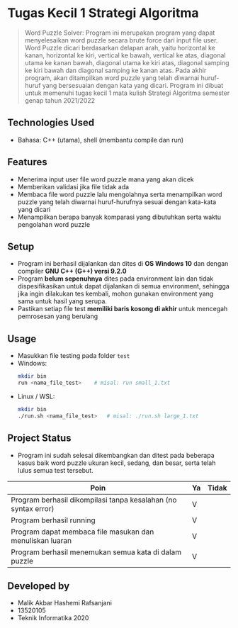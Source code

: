 # Tugas Kecil 1 Strategi Algoritma
> Word Puzzle Solver: Program ini merupakan program yang dapat menyelesaikan word puzzle secara brute force dari input file user. Word Puzzle dicari berdasarkan delapan arah, yaitu horizontal ke kanan, horizontal ke kiri, vertical ke bawah, vertical ke atas, diagonal utama ke kanan bawah, diagonal utama ke kiri atas, diagonal samping ke kiri bawah dan diagonal samping ke kanan atas. Pada akhir program, akan ditampilkan word puzzle yang telah diwarnai huruf-huruf yang bersesuaian dengan kata yang dicari. Program ini dibuat untuk memenuhi tugas kecil 1 mata kuliah Strategi Algoritma semester genap tahun 2021/2022

## Technologies Used
- Bahasa: C++ (utama), shell (membantu compile dan run)

## Features
- Menerima input user file word puzzle mana yang akan dicek
- Memberikan validasi jika file tidak ada
- Membaca file word puzzle lalu mengolahnya serta menampilkan word puzzle yang telah diwarnai huruf-hurufnya sesuai dengan kata-kata yang dicari
- Menampilkan berapa banyak komparasi yang dibutuhkan serta waktu pengolahan word puzzle

## Setup
- Program ini berhasil dijalankan dan dites di **OS Windows 10** dan dengan compiler **GNU C++ (G++) versi 9.2.0**
- Program **belum sepenuhnya** dites pada environment lain dan tidak dispesifikasikan untuk dapat dijalankan di semua environment, sehingga jika ingin dilakukan tes kembali, mohon gunakan environment yang sama untuk hasil yang serupa.
- Pastikan setiap file test **memiliki baris kosong di akhir** untuk mencegah pemrosesan yang berulang

## Usage
- Masukkan file testing pada folder `test`
- Windows:
  ```sh
  mkdir bin
  run <nama_file_test>    # misal: run small_1.txt
  ```
- Linux / WSL:
  ```sh
  mkdir bin
  ./run.sh <nama_file_test>   # misal: ./run.sh large_1.txt
  ```

## Project Status
- Program ini sudah selesai dikembangkan dan ditest pada beberapa kasus baik word puzzle ukuran kecil, sedang, dan besar, serta telah lulus semua test tersebut.

| Poin  | Ya | Tidak |
|---|---|---|
| Program berhasil dikompilasi tanpa kesalahan (no syntax error) | V |   |
| Program berhasil running | V |   |
| Program dapat membaca file masukan dan menuliskan luaran | V |   |
| Program berhasil menemukan semua kata di dalam puzzle | V |  |


## Developed by
- Malik Akbar Hashemi Rafsanjani
- 13520105
- Teknik Informatika 2020